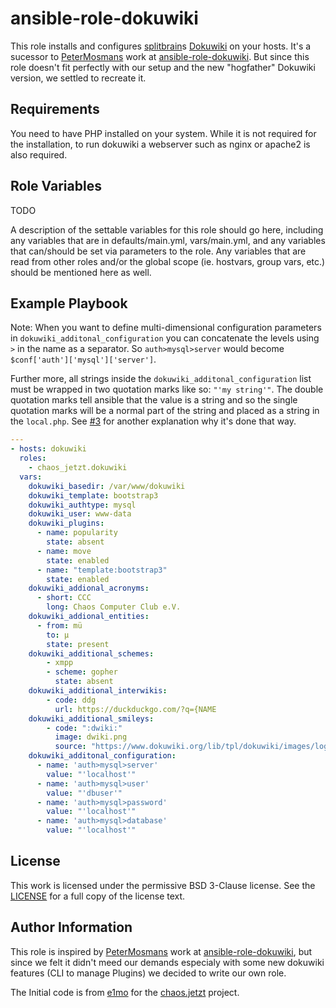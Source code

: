 ansible-role-dokuwiki
=========

This role installs and configures [splitbrain](https://github.com/splitbrain/)s [Dokuwiki](https://dokuwiki.org) on your hosts. It's a sucessor to [PeterMosmans](https://github.com/PeterMosmans) work at [ansible-role-dokuwiki](https://github.com/PeterMosmans/ansible-role-dokuwiki). But since this role doesn't fit perfectly with our setup and the new "hogfather" Dokuwiki version, we settled to recreate it.


Requirements
------------

You need to have PHP installed on your system. While it is not required for the installation, to run dokuwiki a webserver such as nginx or apache2 is also required.

Role Variables
--------------

TODO

A description of the settable variables for this role should go here, including any variables that are in defaults/main.yml, vars/main.yml, and any variables that can/should be set via parameters to the role. Any variables that are read from other roles and/or the global scope (ie. hostvars, group vars, etc.) should be mentioned here as well.

Example Playbook
----------------

<!--Including an example of how to use your role (for instance, with variables passed in as parameters) is always nice for users too:-->

Note: When you want to define multi-dimensional configuration parameters in `dokuwiki_additonal_configuration` you can concatenate the levels using `>` in the name as a separator. So `auth>mysql>server` would become `$conf['auth']['mysql']['server']`.

Further more, all strings inside the `dokuwiki_additonal_configuration` list must be wrapped in two quotation marks like so: `"'my string'"`. The double quotation marks tell ansible that the value is a string and so the single quotation marks will be a normal part of the string and placed as a string in the `local.php`. See [#3](https://github.com/chaos-jetzt/ansible-role-dokuwiki/pull/3#issuecomment-719563190) for another explanation why it's done that way.

```yaml
---
- hosts: dokuwiki
  roles:
    - chaos_jetzt.dokuwiki
  vars:
    dokuwiki_basedir: /var/www/dokuwiki
    dokuwiki_template: bootstrap3
    dokuwiki_authtype: mysql
    dokuwiki_user: www-data
    dokuwiki_plugins:
      - name: popularity
        state: absent
      - name: move
        state: enabled
      - name: "template:bootstrap3"
        state: enabled
    dokuwiki_addional_acronyms:
      - short: CCC
        long: Chaos Computer Club e.V.
    dokuwiki_addional_entities:
      - from: mü
        to: µ
        state: present
    dokuwiki_additional_schemes:
        - xmpp
        - scheme: gopher
          state: absent
    dokuwiki_additional_interwikis:
        - code: ddg
          url: https://duckduckgo.com/?q={NAME
    dokuwiki_additional_smileys:
        - code: ":dwiki:"
          image: dwiki.png
          source: "https://www.dokuwiki.org/lib/tpl/dokuwiki/images/logo.png"
    dokuwiki_additonal_configuration:
      - name: 'auth>mysql>server'
        value: "'localhost'"
      - name: 'auth>mysql>user'
        value: "'dbuser'"
      - name: 'auth>mysql>password'
        value: "'localhost'"
      - name: 'auth>mysql>database'
        value: "'localhost'"
```

License
-------

This work is licensed under the permissive BSD 3-Clause license. See the [LICENSE](LICENSE) for a full copy of the license text.

Author Information
------------------

This role is inspired by [PeterMosmans](https://github.com/PeterMosmans) work at [ansible-role-dokuwiki](https://github.com/PeterMosmans/ansible-role-dokuwiki), but since we felt it didn't meed our demands especialy with some new dokuwiki features (CLI to manage Plugins) we decided to write our own role.

The Initial code is from [e1mo](https://github.com/e1mo/) for the [chaos.jetzt](https://chaos.jetzt) project.
